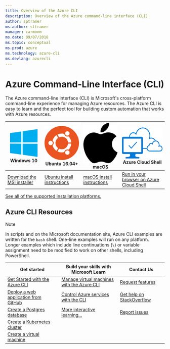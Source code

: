 ```yaml
---
title: Overview of the Azure CLI 
description: Overview of the Azure command-line interface (CLI).
author: sptramer
ms.author: sttramer
manager: carmonm
ms.date: 09/07/2018
ms.topic: conceptual
ms.prod: azure
ms.technology: azure-cli
ms.devlang: azurecli
---
```


# Azure Command-Line Interface (CLI)

The Azure command-line interface (CLI) is Microsoft's cross-platform command-line experience for managing Azure resources. The Azure CLI is easy to learn and the perfect tool for building custom automation that works with Azure resources.

| <center>![Windows logo](./media/Windows_logo_-_2012.png)<br/>Windows 10</center> | <center>![Ubuntu logo](./media/cof_orange_hex.png)<br/>Ubuntu 16.04+</center> | <center>![macOS logo](./media/Apple_logo_black.png)<br/>macOS</center> | <center>![Azure Cloud Shell logo](./media/cloud-check.png)<br/>Azure Cloud Shell</center> |
|---|---|---|---|
| [Download the MSI installer](https://aka.ms/installazurecliwindows) | [Ubuntu install instructions](./install-azure-cli-apt.md) | [macOS install instructions](./install-azure-cli-macos.md) | [Run in your browser on Azure Cloud Shell](https://shell.azure.com) |

[See all of the supported installation platforms.](./install-azure-cli.md)

## Azure CLI Resources

> [!NOTE]
>
> In scripts and on the Microsoft documentation site, Azure CLI examples are written for the `bash` shell. One-line examples will
> run on any platform. Longer examples which include line continuations (`\`) or variable assignment need to be modified to work
> on other shells, including PowerShell.

| Get started | Build your skills with Microsoft Learn | Contact Us |
|-------------|----------------------------------------|------------|
| [Get Started with the Azure CLI](get-started-with-azure-cli.md) | [Manage virtual machines with the Azure CLI](/learn/modules/manage-virtual-machines-with-azure-cli/) | [Request features](https://github.com/Azure/azure-cli/issues/new?template=Feature_request.md) |
| [Deploy a web application from GitHub](/azure/app-service/scripts/cli-deploy-github?toc=%2fcli%2fazure%2ftoc.json) | [Control Azure services with the CLI](/learn/modules/control-azure-services-with-cli/) | [Get help on StackOverflow](https://stackoverflow.com/questions/tagged/azure-cli) |
| [Create a Postgres database](/azure/postgresql/quickstart-create-server-up-azure-cli?toc=%2fcli%2fazure%2ftoc.json) | [More interactive learning...](/learn/browse/?products=azure-clis) | [Report issues](https://github.com/Azure/azure-cli/issues/new?template=Bug_report.md) |
| [Create a Kubernetes cluster](/azure/aks/kubernetes-walkthrough?toc=%2fcli%2fazure%2ftoc.json) | | |
| [Create a virtual machine](/cli/azure/azure-cli-vm-tutorial) | | |
